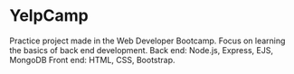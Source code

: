 # YelpCamp
Practice project made in the Web Developer Bootcamp. Focus on learning the basics of back end development.
Back end: Node.js, Express, EJS, MongoDB
Front end: HTML, CSS, Bootstrap.
